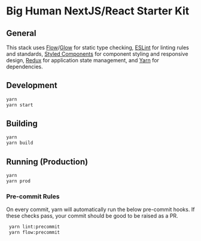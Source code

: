 # Big Human NextJS/React Starter Kit

## General

This stack uses [Flow](https://flow.org/)/[Glow](https://www.npmjs.com/package/glow) for static type checking, [ESLint](https://eslint.org/) for linting rules and standards, [Styled Components](https://github.com/styled-components/styled-components) for component styling and responsive design, [Redux](https://redux.js.org/) for application state management, and [Yarn](https://yarnpkg.com/en/) for dependencies.

## Development

```bash
yarn
yarn start
```

## Building

```bash
yarn
yarn build
```

## Running (Production)

```bash
yarn
yarn prod
```

### Pre-commit Rules

On every commit, yarn will automatically run the below pre-commit hooks. If these checks pass, your commit should be good to be raised as a PR.

```bash
 yarn lint:precommit
 yarn flow:precommit
```
